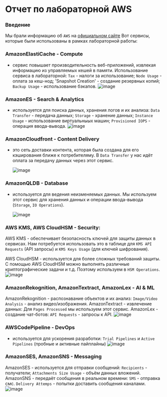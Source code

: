 # Отчет по лабораторной AWS

### Введение 
Мы брали информацию об `AWS` на [официальном сайте](https://aws.amazon.com)
Вот сервисы, которые были использованы в рамках лабораторной работы:

### AmazonElastiCache - Compute
- сервис повышает производительность веб-приложений, извлекая информацию из управляемых кешей в памяти.
Использование сервиса в лабораторной: `Tax` - налоги за использование; `Node Usage` - оплата за кеш-нод; 'Snapshot Creation' - создание резервных копий; `Backup Usage` - использование бэкапов.
![image](https://github.com/user-attachments/assets/59e307bd-06a4-489c-9c93-242746e5ab4d)


### AmazonES - Search & Analytics
- используется для поиска данных, хранения логов и их анализа: `Data Transfer` - передача данных; `Storage` - хранение данных; `Instance Usage` - использование виртуальныых машин; `Provisioned IOPS` - операция ввода-вывода.
  ![image](https://github.com/user-attachments/assets/f23761b1-f46e-407e-8f46-97b2549c5048)


### AmazonCloudfront - Content Delivery
- это сеть доставки контента, которая была создана для его кэширования ближе к потребителяму.
  В `Data Transfer` у нас идёт оплата за передачу данных через этот сервис.

  ![image](https://github.com/user-attachments/assets/435b7ffd-11d0-43b8-afa8-30389ae4b415)


### AmazonQLDB - Database
- используется для ведения неизменяемых данных.
  Мы используем этот сервис для хранения данных и операции ввода-вывода (`Storage`, `IO Operations`).

  ![image](https://github.com/user-attachments/assets/61e43515-64ca-4fcf-b487-12a87857bfa4)

  
### AWS KMS, AWS CloudHSM - Security:
AWS KMS - обеспечивает безопасность ключей для защиты данных в сервисах.
Нам потребуется использовать это в таблице для `KMS API Requests` (API запросы) и `KMS Keys Usage` (для ключей шифрования).

AWS CloudHSM - используется для более сложных требований защиты. С помощью AWS CloudHSM можно выполнять различные криптографические задачи и т.д. Поэтому используем в `HSM Operations`. 
![image](https://github.com/user-attachments/assets/837f29d3-1a94-43f3-8a6d-7ebeaaf70a7e)


### AmazonRekognition, AmazonTextract, AmazonLex - AI & ML
AmazonRekognition - распознавание объектов и их анализ: `Image/Video Analysis` - анализ видео/изображения.
AmazonTextract - извлечение данных: Для `Pages Processed` мы используем этот сервис.
AmazonLex - создание чат-ботов: `API Requests` - запросы к API.
![image](https://github.com/user-attachments/assets/7de982ee-1dba-43bf-9ad1-2934ec2d7706)


### AWSCodePipeline - DevOps
- используется для ускорения разработки: `Trial Pipelines` и `Active Pipelines` (пробные и активные пайплайны)
  ![image](https://github.com/user-attachments/assets/cd8a09ca-8cea-4603-a374-c746c40dd110)


### AmazonSES, AmazonSNS - Messaging
AmazonSES - используется для отправки сообщений: 
`Recipients` - получатели; `Attachments Size Usage` - объём данных вложений.
AmazonSNS - передаёт сообщения в реальном времени:
`SMS` - отправка смс. `Delivery Attemps` - попытки доставить сообщения каналами.
![image](https://github.com/user-attachments/assets/a19bd525-04cb-483d-969c-43e68f8d3231)

